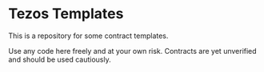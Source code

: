 # Tezos Templates

This is a repository for some contract templates.

Use any code here freely and at your own risk. Contracts are yet unverified and should be used cautiously.
